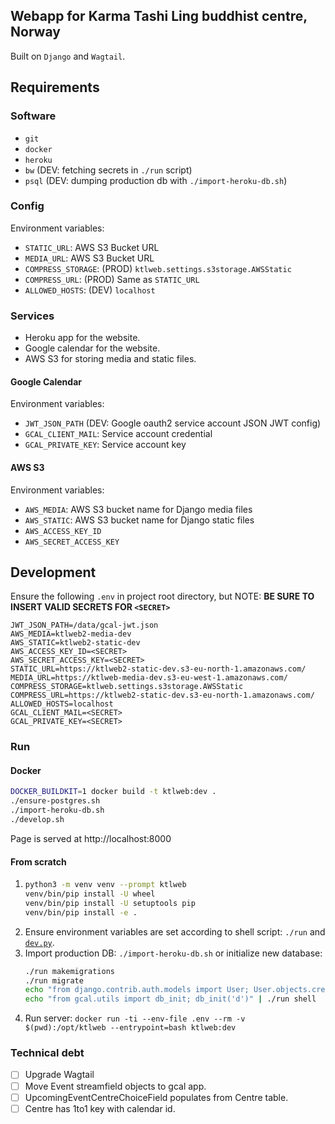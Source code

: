 Webapp for Karma Tashi Ling buddhist centre, Norway
---------------------------------------------------

Built on `Django` and `Wagtail`.

## Requirements

### Software

- `git`
- `docker`
- `heroku`
- `bw` (DEV: fetching secrets in `./run` script)
- `psql` (DEV: dumping production db with `./import-heroku-db.sh`)

### Config

Environment variables:

- `STATIC_URL`: AWS S3 Bucket URL
- `MEDIA_URL`: AWS S3 Bucket URL
- `COMPRESS_STORAGE`: (PROD) `ktlweb.settings.s3storage.AWSStatic`
- `COMPRESS_URL`: (PROD) Same as `STATIC_URL`
- `ALLOWED_HOSTS`: (DEV) `localhost`

### Services

- Heroku app for the website.
- Google calendar for the website.
- AWS S3 for storing media and static files.

#### Google Calendar

Environment variables:

- `JWT_JSON_PATH` (DEV: Google oauth2 service account JSON JWT config)
- `GCAL_CLIENT_MAIL`: Service account credential
- `GCAL_PRIVATE_KEY`: Service account key

#### AWS S3

Environment variables:

- `AWS_MEDIA`: AWS S3 bucket name for Django media files
- `AWS_STATIC`: AWS S3 bucket name for Django static files
- `AWS_ACCESS_KEY_ID`
- `AWS_SECRET_ACCESS_KEY`

## Development

Ensure the following `.env` in project root directory,
but NOTE: **BE SURE TO INSERT VALID SECRETS FOR `<SECRET>`**

```
JWT_JSON_PATH=/data/gcal-jwt.json
AWS_MEDIA=ktlweb2-media-dev
AWS_STATIC=ktlweb2-static-dev
AWS_ACCESS_KEY_ID=<SECRET>
AWS_SECRET_ACCESS_KEY=<SECRET>
STATIC_URL=https://ktlweb2-static-dev.s3-eu-north-1.amazonaws.com/
MEDIA_URL=https://ktlweb-media-dev.s3-eu-west-1.amazonaws.com/
COMPRESS_STORAGE=ktlweb.settings.s3storage.AWSStatic
COMPRESS_URL=https://ktlweb2-static-dev.s3-eu-north-1.amazonaws.com/
ALLOWED_HOSTS=localhost
GCAL_CLIENT_MAIL=<SECRET>
GCAL_PRIVATE_KEY=<SECRET>
```

### Run

#### Docker

```sh
DOCKER_BUILDKIT=1 docker build -t ktlweb:dev .
./ensure-postgres.sh
./import-heroku-db.sh
./develop.sh
```

Page is served at http://localhost:8000

#### From scratch

1. ```sh
   python3 -m venv venv --prompt ktlweb
   venv/bin/pip install -U wheel
   venv/bin/pip install -U setuptools pip
   venv/bin/pip install -e .
   ```
2. Ensure environment variables are set according to shell script: `./run` 
   and [`dev.py`](ktlweb/settings/dev.py).
3. Import production DB: `./import-heroku-db.sh` or initialize new database:
    ```sh
    ./run makemigrations
    ./run migrate
    echo "from django.contrib.auth.models import User; User.objects.create_superuser('d', '', 'd')" | ./run shell
    echo "from gcal.utils import db_init; db_init('d')" | ./run shell
    ```
4. Run server: `docker run -ti --env-file .env --rm -v $(pwd):/opt/ktlweb --entrypoint=bash ktlweb:dev`

### Technical debt

- [ ] Upgrade Wagtail
- [ ] Move Event streamfield objects to gcal app.
- [ ] UpcomingEventCentreChoiceField populates from Centre table.
- [ ] Centre has 1to1 key with calendar id.
